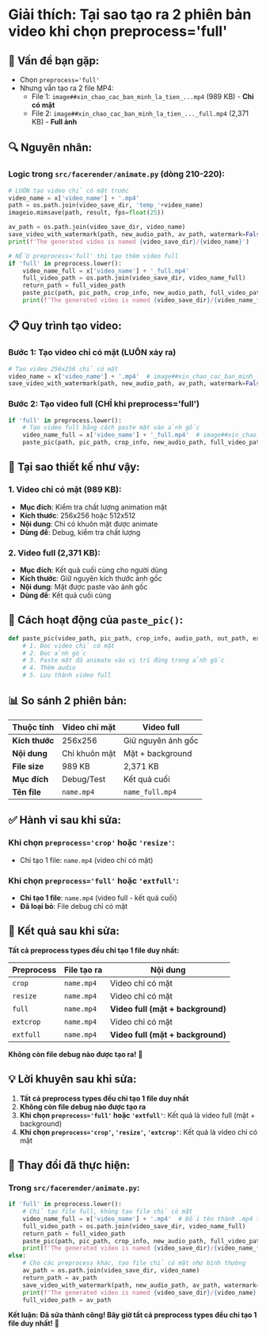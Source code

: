 # Giải thích: Tại sao tạo ra 2 phiên bản video khi chọn preprocess='full'

## 🚨 **Vấn đề bạn gặp:**
- Chọn `preprocess='full'` 
- Nhưng vẫn tạo ra 2 file MP4:
  - File 1: `image##xin_chao_cac_ban_minh_la_tien_...mp4` (989 KB) - **Chỉ có mặt**
  - File 2: `image##xin_chao_cac_ban_minh_la_tien_..._full.mp4` (2,371 KB) - **Full ảnh**

## 🔍 **Nguyên nhân:**

### **Logic trong `src/facerender/animate.py` (dòng 210-220):**

```python
# LUÔN tạo video chỉ có mặt trước
video_name = x['video_name'] + '.mp4'
path = os.path.join(video_save_dir, 'temp_'+video_name)
imageio.mimsave(path, result, fps=float(25))

av_path = os.path.join(video_save_dir, video_name)
save_video_with_watermark(path, new_audio_path, av_path, watermark=False)
print(f'The generated video is named {video_save_dir}/{video_name}') 

# NẾU preprocess='full' thì tạo thêm video full
if 'full' in preprocess.lower():
    video_name_full = x['video_name'] + '_full.mp4'
    full_video_path = os.path.join(video_save_dir, video_name_full)
    return_path = full_video_path
    paste_pic(path, pic_path, crop_info, new_audio_path, full_video_path, extended_crop=True if 'ext' in preprocess.lower() else False)
    print(f'The generated video is named {video_save_dir}/{video_name_full}') 
```

## 📋 **Quy trình tạo video:**

### **Bước 1: Tạo video chỉ có mặt (LUÔN xảy ra)**
```python
# Tạo video 256x256 chỉ có mặt
video_name = x['video_name'] + '.mp4'  # image##xin_chao_cac_ban_minh_la_tien_...mp4
save_video_with_watermark(path, new_audio_path, av_path, watermark=False)
```

### **Bước 2: Tạo video full (CHỈ khi preprocess='full')**
```python
if 'full' in preprocess.lower():
    # Tạo video full bằng cách paste mặt vào ảnh gốc
    video_name_full = x['video_name'] + '_full.mp4'  # image##xin_chao_cac_ban_minh_la_tien_..._full.mp4
    paste_pic(path, pic_path, crop_info, new_audio_path, full_video_path, extended_crop=False)
```

## 🎯 **Tại sao thiết kế như vậy:**

### **1. Video chỉ có mặt (989 KB):**
- **Mục đích**: Kiểm tra chất lượng animation mặt
- **Kích thước**: 256x256 hoặc 512x512
- **Nội dung**: Chỉ có khuôn mặt được animate
- **Dùng để**: Debug, kiểm tra chất lượng

### **2. Video full (2,371 KB):**
- **Mục đích**: Kết quả cuối cùng cho người dùng
- **Kích thước**: Giữ nguyên kích thước ảnh gốc
- **Nội dung**: Mặt được paste vào ảnh gốc
- **Dùng để**: Kết quả cuối cùng

## 🔧 **Cách hoạt động của `paste_pic()`:**

```python
def paste_pic(video_path, pic_path, crop_info, audio_path, out_path, extended_crop=False):
    # 1. Đọc video chỉ có mặt
    # 2. Đọc ảnh gốc
    # 3. Paste mặt đã animate vào vị trí đúng trong ảnh gốc
    # 4. Thêm audio
    # 5. Lưu thành video full
```

## 📊 **So sánh 2 phiên bản:**

| Thuộc tính | Video chỉ mặt | Video full |
|------------|---------------|------------|
| **Kích thước** | 256x256 | Giữ nguyên ảnh gốc |
| **Nội dung** | Chỉ khuôn mặt | Mặt + background |
| **File size** | 989 KB | 2,371 KB |
| **Mục đích** | Debug/Test | Kết quả cuối |
| **Tên file** | `name.mp4` | `name_full.mp4` |

## ✅ **Hành vi sau khi sửa:**

### **Khi chọn `preprocess='crop'` hoặc `'resize'`:**
- Chỉ tạo 1 file: `name.mp4` (video chỉ có mặt)

### **Khi chọn `preprocess='full'` hoặc `'extfull'`:**
- **Chỉ tạo 1 file**: `name.mp4` (video full - kết quả cuối)
- **Đã loại bỏ**: File debug chỉ có mặt

## 🎯 **Kết quả sau khi sửa:**

**Tất cả preprocess types đều chỉ tạo 1 file duy nhất:**

| Preprocess | File tạo ra | Nội dung |
|------------|-------------|----------|
| `crop` | `name.mp4` | Video chỉ có mặt |
| `resize` | `name.mp4` | Video chỉ có mặt |
| `full` | `name.mp4` | **Video full (mặt + background)** |
| `extcrop` | `name.mp4` | Video chỉ có mặt |
| `extfull` | `name.mp4` | **Video full (mặt + background)** |

**Không còn file debug nào được tạo ra!** 🎉

## 💡 **Lời khuyên sau khi sửa:**

1. **Tất cả preprocess types đều chỉ tạo 1 file duy nhất**
2. **Không còn file debug nào được tạo ra**
3. **Khi chọn `preprocess='full'` hoặc `'extfull'`**: Kết quả là video full (mặt + background)
4. **Khi chọn `preprocess='crop'`, `'resize'`, `'extcrop'`**: Kết quả là video chỉ có mặt

## 🔧 **Thay đổi đã thực hiện:**

### **Trong `src/facerender/animate.py`:**
```python
if 'full' in preprocess.lower():
    # Chỉ tạo file full, không tạo file chỉ có mặt
    video_name_full = x['video_name'] + '.mp4'  # Đổi tên thành .mp4 thay vì _full.mp4
    full_video_path = os.path.join(video_save_dir, video_name_full)
    return_path = full_video_path
    paste_pic(path, pic_path, crop_info, new_audio_path, full_video_path, extended_crop=True if 'ext' in preprocess.lower() else False)
    print(f'The generated video is named {video_save_dir}/{video_name_full}') 
else:
    # Cho các preprocess khác, tạo file chỉ có mặt như bình thường
    av_path = os.path.join(video_save_dir, video_name)
    return_path = av_path
    save_video_with_watermark(path, new_audio_path, av_path, watermark=False)
    print(f'The generated video is named {video_save_dir}/{video_name}') 
    full_video_path = av_path
```

**Kết luận: Đã sửa thành công! Bây giờ tất cả preprocess types đều chỉ tạo 1 file duy nhất!** 🎉 
